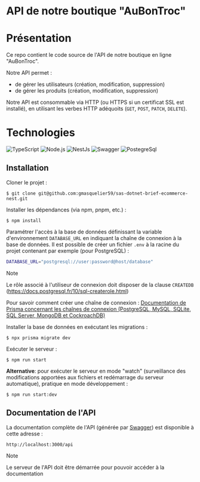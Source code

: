 # API de notre boutique "AuBonTroc"

# Présentation

Ce repo contient le code source de l'API de notre boutique en ligne "AuBonTroc".

Notre API permet :

* de gérer les utilisateurs (création, modification, suppression)
* de gérer les produits (création, modification, suppression)

Notre API est consommable via HTTP (ou HTTPS si un certificat SSL est installé), en utilisant les verbes HTTP adéquoits (``GET``, ``POST``, ``PATCH``, ``DELETE``).

# Technologies

<img alt="TypeScript" src="https://img.shields.io/badge/-TypeScript-006d77?style=flat-square&logo=typescript&logoColor=white" />
<img alt="Node.js" src="https://img.shields.io/badge/-Node.js-006d77?style=flat-square&logo=node.js&logoColor=white" />
<img alt="NestJs" src="https://img.shields.io/badge/-NestJs-006d77?style=flat-square&logo=nestjs&logoColor=white" />
<img alt="Swagger" src="https://img.shields.io/badge/-Swagger-006d77?style=flat-square&logo=swagger&logoColor=white" />

<img alt="PostegreSql" src="https://img.shields.io/badge/-PostgreSql-83c5be?style=flat-square&logo=postgresql&logoColor=white" />

## Installation

Cloner le projet :

    $ git clone git@github.com:gmasquelier59/sas-dotnet-brief-ecommerce-nest.git

Installer les dépendances (via npm, pnpm, etc.) :

    $ npm install

Paramétrer l'accès à la base de données définissant la variable d'environnement ``DATABASE_URL`` en indiquant la chaîne de connexion à la base de données.
Il est possible de créer un fichier ``.env`` à la racine du projet contenant par exemple (pour PostgreSQL) :

```bash
DATABASE_URL="postgresql://user:password@host/database"
```

> [!NOTE]
> Le rôle associé à l'utiliseur de connexion doit disposer de la clause ``CREATEDB`` (https://docs.postgresql.fr/10/sql-createrole.html)

Pour savoir comment créer une chaîne de connexion : [Documentation de Prisma concernant les chaînes de connexion (PostgreSQL, MySQL, SQLite, SQL Server, MongoDB et CockroachDB)](https://pris.ly/d/connection-strings)

Installer la base de données en exécutant les migrations :

    $ npx prisma migrate dev

Exécuter le serveur :

    $ npm run start

**Alternative**: pour exécuter le serveur en mode "watch" (surveillance des modifications apportées aux fichiers et redémarrage du serveur automatique), pratique en mode développement :

    $ npm run start:dev

## Documentation de l'API

La documentation complète de l'API (générée par [Swagger](https://docs.nestjs.com/openapi/introduction)) est disponible à cette adresse :

    http://localhost:3000/api

> [!NOTE]
> Le serveur de l'API doit être démarrée pour pouvoir accéder à la documentation